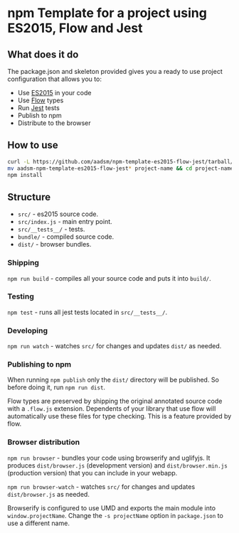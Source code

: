 # npm Template for a project using ES2015, Flow and Jest

## What does it do
The package.json and skeleton provided gives you a ready to use project configuration that allows you to:
* Use [ES2015](https://babeljs.io/docs/learn-es2015/) in your code
* Use [Flow](http://flowtype.org/) types
* Run [Jest](https://facebook.github.io/jest/) tests
* Publish to npm
* Distribute to the browser

## How to use
```bash
curl -L https://github.com/aadsm/npm-template-es2015-flow-jest/tarball/master | tar zx
mv aadsm-npm-template-es2015-flow-jest* project-name && cd project-name
npm install
```

## Structure
* `src/` - es2015 source code.
* `src/index.js` - main entry point.
* `src/__tests__/` - tests.
* `bundle/` - compiled source code.
* `dist/` - browser bundles.

### Shipping
`npm run build` - compiles all your source code and puts it into `build/`.

### Testing
`npm test` - runs all jest tests located in `src/__tests__/`.

### Developing
`npm run watch` - watches `src/` for changes and updates `dist/` as needed.

### Publishing to npm
When running `npm publish` only the `dist/` directory will be published. So before doing it, run `npm run dist`.

Flow types are preserved by shipping the original annotated source code with a `.flow.js` extension. Dependents of your library that use flow will automatically use these files for type checking. This is a feature provided by flow.

### Browser distribution
`npm run browser` - bundles your code using browserify and uglifyjs. It produces  `dist/browser.js` (development version) and `dist/browser.min.js` (production version) that you can include in your webapp.

`npm run browser-watch` - watches `src/` for changes and updates `dist/browser.js` as needed.

Browserify is configured to use UMD and exports the main module into `window.projectName`. Change the `-s projectName` option in `package.json` to use a different name.
